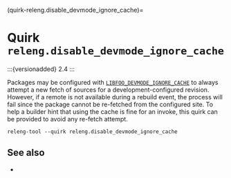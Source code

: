 (quirk-releng.disable_devmode_ignore_cache)=
# Quirk `releng.disable_devmode_ignore_cache`

:::{versionadded} 2.4
:::

Packages may be configured with
[`LIBFOO_DEVMODE_IGNORE_CACHE`](pkg-opt-devmode-ignore-cache) to always attempt
a new fetch of sources for a development-configured revision. However, if a
remote is not available during a rebuild event, the process will fail since
the package cannot be re-fetched from the configured site. To help a builder
hint that using the cache is fine for an invoke, this quirk can be provided to
avoid any re-fetch attempt.

```
releng-tool --quirk releng.disable_devmode_ignore_cache
```

## See also

- [](quirks)
